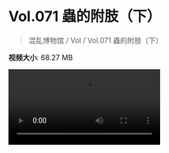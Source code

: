 # Vol.071 蟲的附肢（下）

> 混乱博物馆 / Vol / Vol.071 蟲的附肢（下）

**视频大小**: 68.27 MB

<div class="video"><video src="https://file.hsyhx.top/archive/混乱博物馆/Vol/071.mp4" controls preload>🤔 您的浏览器不支持 video 标签</video></div>